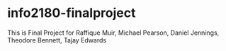 # info2180-finalproject

This is Final Project for Raffique Muir, Michael Pearson, Daniel Jennings, Theodore Bennett, Tajay Edwards